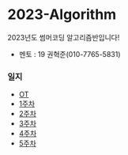 # 2023-Algorithm
2023년도 썸머코딩 알고리즘반입니다!
- 멘토 : 19 권혁준(010-7765-5831)
### 일지
- [OT](https://github.com/LandvibeDev/2023-Algorithm/blob/main/%EC%9D%BC%EC%A7%80/OT.md)
- [1주차](https://github.com/LandvibeDev/2023-Algorithm/blob/main/%EC%9D%BC%EC%A7%80/1%EC%A3%BC%EC%B0%A8.md)
- [2주차](https://github.com/LandvibeDev/2023-Algorithm/blob/main/%EC%9D%BC%EC%A7%80/2%EC%A3%BC%EC%B0%A8.md)
- [3주차](https://github.com/LandvibeDev/2023-Algorithm/blob/main/%EC%9D%BC%EC%A7%80/3%EC%A3%BC%EC%B0%A8.md)
- [4주차](https://github.com/LandvibeDev/2023-Algorithm/blob/main/%EC%9D%BC%EC%A7%80/4%EC%A3%BC%EC%B0%A8.md)
- [5주차](https://github.com/LandvibeDev/2023-Algorithm/blob/main/%EC%9D%BC%EC%A7%80/5%EC%A3%BC%EC%B0%A8.md)
